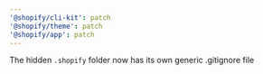 ```yaml
---
'@shopify/cli-kit': patch
'@shopify/theme': patch
'@shopify/app': patch
---
```


The hidden `.shopify` folder now has its own generic .gitignore file
